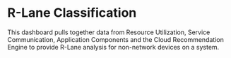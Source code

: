 # R-Lane Classification

This dashboard pulls together data from Resource Utilization, Service Communication, Application Components and the Cloud Recommendation Engine to provide R-Lane analysis for non-network devices on a system.